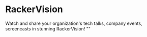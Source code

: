 RackerVision
============

Watch and share your organization's tech talks, company events, screencasts in stunning RackerVision!
""
